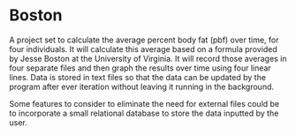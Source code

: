 # Boston

A project set to calculate the average percent body fat (pbf) over time, for four individuals.
It will calculate this average based on a formula provided by Jesse Boston at the University of Virginia.
It will record those averages in four separate files and then graph the results over time using four linear lines. Data is stored in text files so that the data can be updated by the program after ever iteration without leaving it running in the background.

Some features to consider to eliminate the need for external files could be to incorporate a small relational database to store the data inputted by the user.

